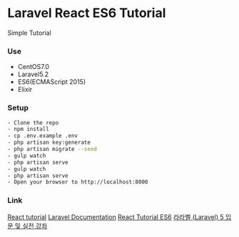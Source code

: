 # Laravel React ES6 Tutorial 
Simple Tutorial

### Use
+ CentOS7.0
+ Laravel5.2
+ ES6(ECMAScript 2015)
+ Elixir

### Setup
```sh
- Clone the repo
- npm install
- cp .env.example .env
- php artisan key:generate
- php artisan migrate --seed
- gulp watch
- php artisan serve
- gulp watch
- php artisan serve
- Open your browser to http://localhost:8000
```

### Link
[React tutorial](http://facebook.github.io/react/docs/tutorial.html)
[Laravel Documentation](https://laravel.com/docs/5.2)
[React Tutorial ES6](https://github.com/sadah/react-tutorial-es6.git)
[라라벨 (Laravel) 5 입문 및 실전 강좌](https://github.com/appkr/l5essential)
